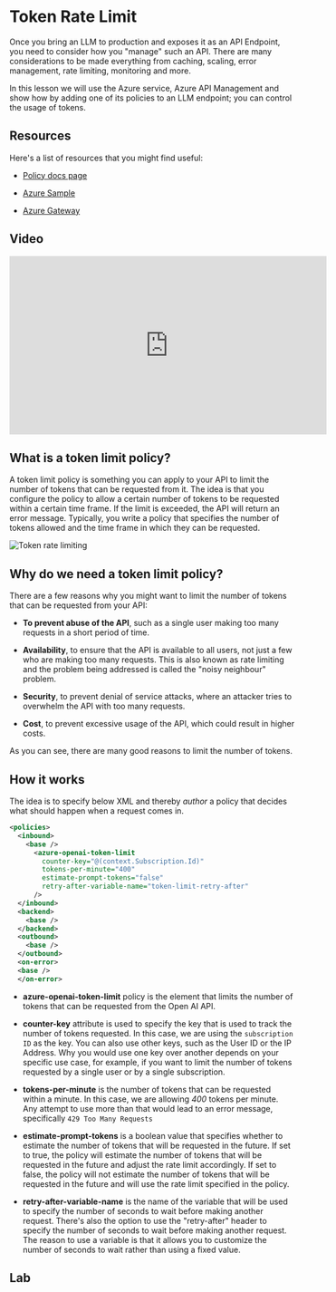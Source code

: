# Token Rate Limit 

Once you bring an LLM to production and exposes it as an API Endpoint, you need to consider how you "manage" such an API. There are many considerations to be made everything from caching, scaling, error management, rate limiting, monitoring and more. 

In this lesson we will use the Azure service, Azure API Management and show how by adding one of its policies to an LLM endpoint; you can control the usage of tokens.

## Resources

Here's a list of resources that you might find useful:

- [Policy docs page](https://learn.microsoft.com/en-us/azure/api-management/azure-openai-token-limit-policy)

- [Azure Sample](https://github.com/Azure-Samples/genai-gateway-apim)

- [Azure Gateway](https://github.com/Azure-Samples/AI-Gateway)

## Video

<iframe width="560" height="315" src="https://www.youtube.com/embed/tc-rUS_-FN0?si=TN6V6JYoLpQ9qnAM" title="YouTube video player" frameborder="0" allow="accelerometer; autoplay; clipboard-write; encrypted-media; gyroscope; picture-in-picture; web-share" referrerpolicy="strict-origin-when-cross-origin" allowfullscreen></iframe>

## What is a token limit policy?

A token limit policy is something you can apply to your API to limit the number of tokens that can be requested from it. The idea is that you configure the policy to allow a certain number of tokens to be requested within a certain time frame. If the limit is exceeded, the API will return an error message. Typically, you write a policy that specifies the number of tokens allowed and the time frame in which they can be requested.

![Token rate limiting](https://github.com/Azure-Samples/AI-Gateway/raw/main/images/token-rate-limiting-small.gif)

## Why do we need a token limit policy?
There are a few reasons why you might want to limit the number of tokens that can be requested from your API:

- **To prevent abuse of the API**, such as a single user making too many requests in a short period of time.

- **Availability**, to ensure that the API is available to all users, not just a few who are making too many requests. This is also known as rate limiting and the problem being addressed is called the "noisy neighbour" problem.

- **Security**, to prevent denial of service attacks, where an attacker tries to overwhelm the API with too many requests.

- **Cost**, to prevent excessive usage of the API, which could result in higher costs.

As you can see, there are many good reasons to limit the number of tokens.

## How it works

The idea is to specify below XML and thereby _author_ a policy that decides what should happen when a request comes in. 

```xml
<policies> 
  <inbound> 
    <base /> 
      <azure-openai-token-limit 
        counter-key="@(context.Subscription.Id)" 
        tokens-per-minute="400" 
        estimate-prompt-tokens="false" 
        retry-after-variable-name="token-limit-retry-after" 
      /> 
  </inbound> 
  <backend> 
    <base /> 
  </backend> 
  <outbound> 
    <base /> 
  </outbound> 
  <on-error> 
  <base /> 
  </on-error>
```

- **azure-openai-token-limit** policy is the element that limits the number of tokens that can be requested from the Open AI API. 

- **counter-key** attribute is used to specify the key that is used to track the number of tokens requested. In this case, we are using the `subscription ID` as the key. You can also use other keys, such as the User ID or the IP Address. Why you would use one key over another depends on your specific use case, for example, if you want to limit the number of tokens requested by a single user or by a single subscription.

- **tokens-per-minute** is the number of tokens that can be requested within a minute. In this case, we are allowing _400_ tokens per minute. Any attempt to use more than that would lead to an error message, specifically `429 Too Many Requests`

- **estimate-prompt-tokens** is a boolean value that specifies whether to estimate the number of tokens that will be requested in the future. If set to true, the policy will estimate the number of tokens that will be requested in the future and adjust the rate limit accordingly. If set to false, the policy will not estimate the number of tokens that will be requested in the future and will use the rate limit specified in the policy.

- **retry-after-variable-name** is the name of the variable that will be used to specify the number of seconds to wait before making another request. There's also the option to use the "retry-after" header to specify the number of seconds to wait before making another request. The reason to use a variable is that it allows you to customize the number of seconds to wait rather than using a fixed value.

## Lab
